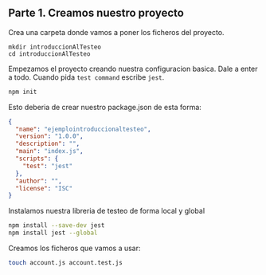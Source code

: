 ## Parte 1. Creamos nuestro proyecto
Crea una carpeta donde vamos a poner los ficheros del proyecto.
```
mkdir introduccionAlTesteo
cd introduccionAlTesteo
```

Empezamos el proyecto creando nuestra configuracion basica. Dale a enter a todo. Cuando pida `test command` escribe `jest`.
```bash
npm init
```
Esto deberia de crear nuestro package.json de esta forma:
```json
{
  "name": "ejemplointroduccionaltesteo",
  "version": "1.0.0",
  "description": "",
  "main": "index.js",
  "scripts": {
    "test": "jest"
  },
  "author": "",
  "license": "ISC"
}
```

Instalamos nuestra libreria de testeo de forma local y global
```bash
npm install --save-dev jest
npm install jest --global
```

Creamos los ficheros que vamos a usar:
```bash
touch account.js account.test.js
```